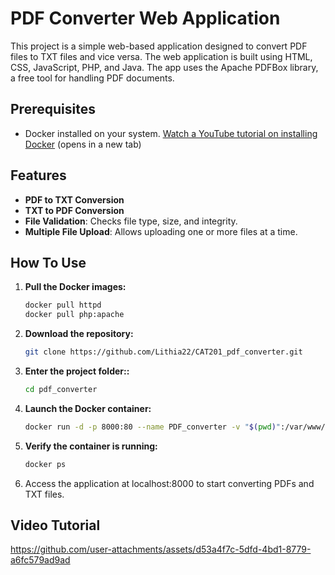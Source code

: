 # PDF Converter Web Application

This project is a simple web-based application designed to convert PDF files to TXT files and vice versa. The web application is built using HTML, CSS, JavaScript, PHP, and Java. The app uses the Apache PDFBox library, a free tool for handling PDF documents.


## Prerequisites

- Docker installed on your system. [Watch a YouTube tutorial on installing Docker](https://youtu.be/TDLKQWsrSyk?si=bcv0J37m7tACiZW_) (opens in a new tab)

## Features

- **PDF to TXT Conversion**
- **TXT to PDF Conversion**
- **File Validation**: Checks file type, size, and integrity.
- **Multiple File Upload**: Allows uploading one or more files at a time.

## How To Use

1. **Pull the Docker images:**
   
   ```bash
   docker pull httpd
   docker pull php:apache
   ```

2. **Download the repository:**
   
   ```bash
   git clone https://github.com/Lithia22/CAT201_pdf_converter.git
   ```
   
3. **Enter the project folder::**
   
   ```bash 
   cd pdf_converter
   ```
   
4. **Launch the Docker container:**
   
   ```bash
   docker run -d -p 8000:80 --name PDF_converter -v "$(pwd)":/var/www/html php:apache
   ```
   
5. **Verify the container is running:**
   
   ```bash
   docker ps
   ```
   
6. Access the application at localhost:8000 to start converting PDFs and TXT files.

## Video Tutorial

https://github.com/user-attachments/assets/d53a4f7c-5dfd-4bd1-8779-a6fc579ad9ad





